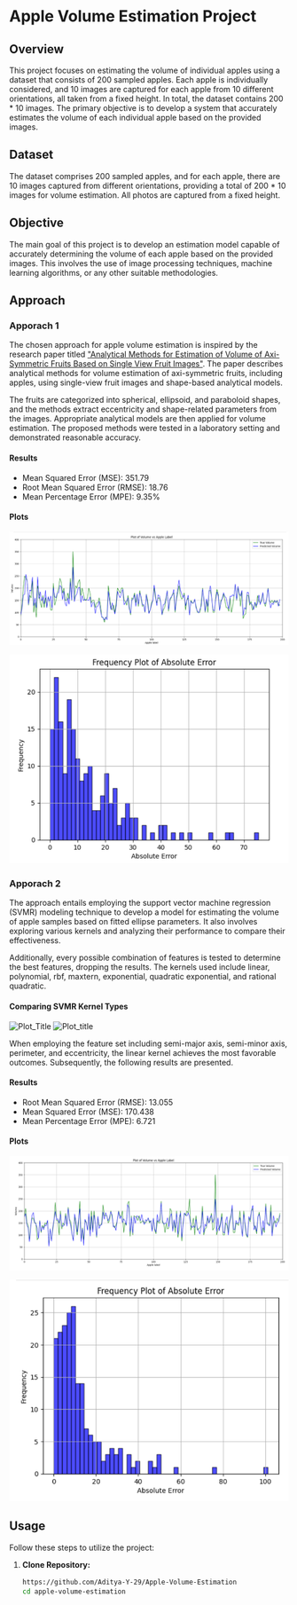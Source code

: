 # Apple Volume Estimation Project

## Overview

This project focuses on estimating the volume of individual apples using a dataset that consists of 200 sampled apples. Each apple is individually considered, and 10 images are captured for each apple from 10 different orientations, all taken from a fixed height. In total, the dataset contains 200 * 10 images. The primary objective is to develop a system that accurately estimates the volume of each individual apple based on the provided images.

## Dataset

The dataset comprises 200 sampled apples, and for each apple, there are 10 images captured from different orientations, providing a total of 200 * 10 images for volume estimation. All photos are captured from a fixed height.

## Objective

The main goal of this project is to develop an estimation model capable of accurately determining the volume of each apple based on the provided images. This involves the use of image processing techniques, machine learning algorithms, or any other suitable methodologies.

## Approach

### Apporach 1

The chosen approach for apple volume estimation is inspired by the research paper titled ["Analytical Methods for Estimation of Volume of Axi-Symmetric Fruits Based on Single View Fruit Images"](https://ieeexplore.ieee.org/abstract/document/6108909). The paper describes analytical methods for volume estimation of axi-symmetric fruits, including apples, using single-view fruit images and shape-based analytical models.

The fruits are categorized into spherical, ellipsoid, and paraboloid shapes, and the methods extract eccentricity and shape-related parameters from the images. Appropriate analytical models are then applied for volume estimation. The proposed methods were tested in a laboratory setting and demonstrated reasonable accuracy.

#### Results 

- Mean Squared Error (MSE): 351.79
- Root Mean Squared Error (RMSE): 18.76
- Mean Percentage Error (MPE): 9.35%

#### Plots

![Plot Title](Assets/Approach_1_Actual_vs_Predicted_Volume.png)

![Plot Title](Assets/Approach_1_Frequency_Plot_of_Absolute_Error.png)

### Apporach 2

The approach entails employing the support vector machine regression (SVMR) modeling technique to develop a model for estimating the volume of apple samples based on fitted ellipse parameters. It also involves exploring various kernels and analyzing their performance to compare their effectiveness.

Additionally, every possible combination of features is tested to determine the best features, dropping the results. The kernels used include linear, polynomial, rbf, maxtern, exponential, quadratic exponential, and rational quadratic.

#### Comparing SVMR Kernel Types

![Plot_Title](Assests/Approach_2_rmse_vs_kernal.png) ![Plot_title](Assests/Approach_2_mpe_vs_kernal.png)

When employing the feature set including semi-major axis, semi-minor axis, perimeter, and eccentricity, the linear kernel achieves the most favorable outcomes. Subsequently, the following results are presented.

#### Results 

- Root Mean Squared Error (RMSE): 13.055
- Mean Squared Error (MSE): 170.438
- Mean Percentage Error (MPE): 6.721

#### Plots

![Plot Title](Assets/Approach_2_Actual_vs_Predicted_Volume.png)

![Plot Title](Assets/Approach_2_Frequency_Plot_of_Absolute_Error.png)

## Usage

Follow these steps to utilize the project:

1. **Clone Repository:**
   ```bash
   https://github.com/Aditya-Y-29/Apple-Volume-Estimation
   cd apple-volume-estimation
